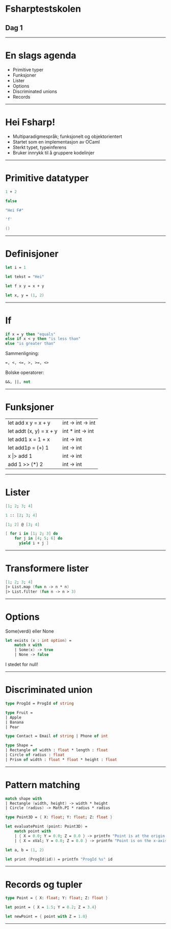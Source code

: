 <!-- class: center, middle -->

# Fsharptestskolen
## Dag 1

---

# En slags agenda

* Primitive typer
* Funksjoner
* Lister
* Options
* Discriminated unions
* Records

---

# Hei Fsharp!
* Multiparadigmespråk; funksjonelt og objektorientert
* Startet som en implementasjon av OCaml
* Sterkt typet, typeinferens
* Bruker innrykk til å gruppere kodelinjer

---

# Primitive datatyper
```fsharp
1 + 2
```

```fsharp
false
```

```fsharp
"Hei F#"
```

```fsharp
'f'
```

```fsharp
()
```
---

# Definisjoner
```fsharp
let i = 1
```

```fsharp
let tekst = "Hei"
```

```fsharp
let f x y = x + y
```

```fsharp
let x, y = (1, 2)
```
---

# If

```fsharp
if x = y then "equals"
else if x < y then "is less than"
else "is greater than"
```
Sammenligning:

```fsharp
=, <, <=, >, >=, <>
```

Bolske operatorer: 
```fsharp
&&, ||, not
```
---

# Funksjoner
<table>
    <tr>
        <td>let add x y = x + y</td><td>int -> int -> int</td>
        </tr>
        <tr>
        <td>let addt (x, y) = x + y</td><td>int * int -> int</td>
        </tr>
        <tr>
        <td>let add1 x = 1 + x</td><td>int -> int</td>
        </tr>
        <tr>
        <td>let add1p = (+) 1</td><td>int -> int</td>
        </tr>
        <tr>
        <td>x |> add 1</td><td>int -> int</td>
        </tr>
        <tr>
        <td>add 1 >> (*) 2</td><td>int -> int</td>
    </tr>
</table>

---


# Lister

```fsharp
[1; 2; 3; 4]
```

```fsharp
1 :: [2; 3; 4]
```

```fsharp
[1; 2] @ [3; 4]
```

```fsharp
[ for i in [1; 2; 3] do
    for j in [4; 5; 6] do
      yield i + j ]
```
---

# Transformere lister

```fsharp
[1; 2; 3; 4]
|> List.map (fun n -> n * n) 	
|> List.filter (fun n -> n > 3)
```
---

# Options
Some(verdi) eller None


```fsharp
let exists (x : int option) =
    match x with
    | Some(x) -> true
    | None -> false
```
I stedet for null!

---

# Discriminated union
```fsharp
type ProgId = ProgId of string
```
```fsharp
type Fruit = 
| Apple
| Banana
| Pear 
```
```fsharp
type Contact = Email of string | Phone of int
```
```fsharp
type Shape =
| Rectangle of width : float * length : float
| Circle of radius : float
| Prism of width : float * float * height : float
```
---

# Pattern matching

```fsharp
match shape with
| Rectangle (width, height) -> width * height
| Circle (radius) -> Math.PI * radius * radius
```

```fsharp
type Point3D = { X: float; Y: float; Z: float }

let evaluatePoint (point: Point3D) =
    match point with
    | { X = 0.0; Y = 0.0; Z = 0.0 } -> printfn "Point is at the origin."
    | { X = xVal; Y = 0.0; Z = 0.0 } -> printfn "Point is on the x-axis. Value is %f." xVal
```

```fsharp
let a, b = (1, 2)
```

```fsharp
let print (ProgId(id)) = printfn "ProgId %s" id
```

---

# Records og tupler

```fsharp
type Point = { X: float; Y: float; Z: float }
```

```fsharp
let point = { X = 1.5; Y = 0.2; Z = 3.4}
```

```fsharp
let newPoint = { point with Z = 1.0}
```
---
